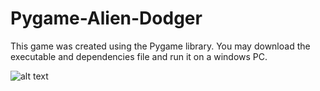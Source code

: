 # Pygame-Alien-Dodger
This game was created using the Pygame library. 
You may download the executable and dependencies file and run it on a windows PC.

![alt text](https://github.com/danialesaid/Personal-Projects-Pygame-Alien-Dodger/blob/master/Image%20of%20game.png)


